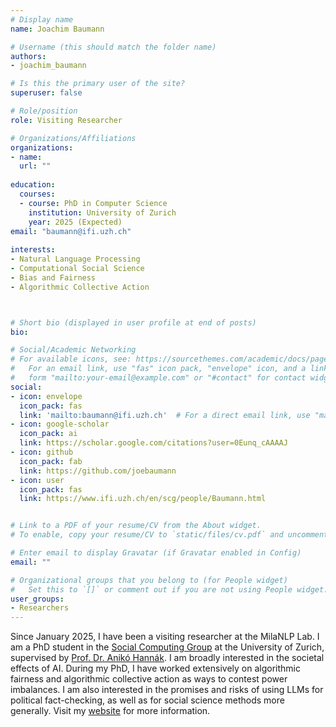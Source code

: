 ```yaml
---
# Display name
name: Joachim Baumann

# Username (this should match the folder name)
authors:
- joachim_baumann

# Is this the primary user of the site?
superuser: false

# Role/position
role: Visiting Researcher

# Organizations/Affiliations
organizations:
- name:
  url: ""
  
education:
  courses:
  - course: PhD in Computer Science
    institution: University of Zurich
    year: 2025 (Expected)
email: "baumann@ifi.uzh.ch"
    
interests:
- Natural Language Processing
- Computational Social Science
- Bias and Fairness
- Algorithmic Collective Action



# Short bio (displayed in user profile at end of posts)
bio: 

# Social/Academic Networking
# For available icons, see: https://sourcethemes.com/academic/docs/page-builder/#icons
#   For an email link, use "fas" icon pack, "envelope" icon, and a link in the
#   form "mailto:your-email@example.com" or "#contact" for contact widget.
social:
- icon: envelope
  icon_pack: fas
  link: 'mailto:baumann@ifi.uzh.ch'  # For a direct email link, use "mailto:debora.nozza@unibocconi.it".
- icon: google-scholar
  icon_pack: ai
  link: https://scholar.google.com/citations?user=0Eunq_cAAAAJ
- icon: github
  icon_pack: fab
  link: https://github.com/joebaumann
- icon: user
  icon_pack: fas
  link: https://www.ifi.uzh.ch/en/scg/people/Baumann.html


# Link to a PDF of your resume/CV from the About widget.
# To enable, copy your resume/CV to `static/files/cv.pdf` and uncomment the lines below.

# Enter email to display Gravatar (if Gravatar enabled in Config)
email: ""

# Organizational groups that you belong to (for People widget)
#   Set this to `[]` or comment out if you are not using People widget.
user_groups:
- Researchers
---
```


Since January 2025, I have been a visiting researcher at the MilaNLP Lab. I am a PhD student in the [Social Computing Group](https://www.ifi.uzh.ch/en/scg.html) at the University of Zurich, supervised by [Prof. Dr. Anikó Hannák](https://www.ifi.uzh.ch/en/scg/people/hannak.html).
I am broadly interested in the societal effects of AI. During my PhD, I have worked extensively on algorithmic fairness and algorithmic collective action as ways to contest power imbalances.
I am also interested in the promises and risks of using LLMs for political fact-checking, as well as for social science methods more generally.
Visit my [website](https://www.ifi.uzh.ch/en/scg/people/Baumann.html) for more information.